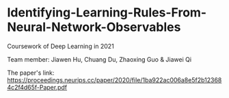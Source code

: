 # Identifying-Learning-Rules-From-Neural-Network-Observables
Coursework of Deep Learning in 2021

Team member:
Jiawen Hu, Chuang Du, Zhaoxing Guo & Jiawei Qi

The paper's link: https://proceedings.neurips.cc/paper/2020/file/1ba922ac006a8e5f2b123684c2f4d65f-Paper.pdf
